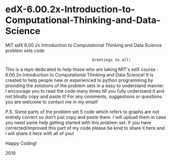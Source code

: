 edX-6.00.2x-Introduction-to-Computational-Thinking-and-Data-Science
===================================================================

MIT edX 6.00.2x Introduction to Computational Thinking and Data Science problem sets code 

                                          Greetings to all!
                                                  
This is a repo dedicated to help those who are taking MIT's edX course : 6.00.2x-Introduction to Computational Thinking and Data Science! It is created to help people new or experienced to python programming by providing the solutions of the problem sets in a easy to understand manner. I encourage you to read the code many times till you fully understand it and not blindly copy and paste it! For any comments, suggestions or questions you are welcome to contact me in my email!


P.S. Some parts of the problem set 5 code which refers to graphs are not entirely correct so don't just copy and paste them. I will upload them in case you need some help getting started with this problem set.  If you have corrected/improved this part of my code please be kind to share it here and i will share it here with all of you!


Happy Coding!

2019
